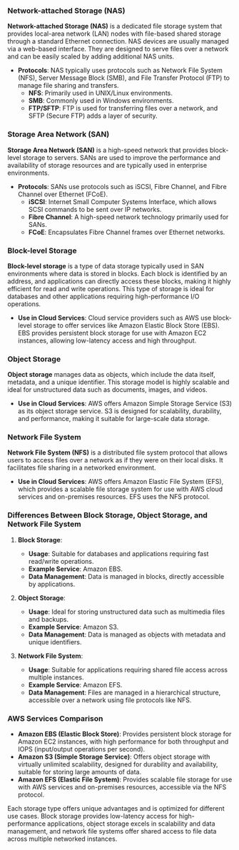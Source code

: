### Network-attached Storage (NAS)

**Network-attached Storage (NAS)** is a dedicated file storage system that provides local-area network (LAN) nodes with file-based shared storage through a standard Ethernet connection. NAS devices are usually managed via a web-based interface. They are designed to serve files over a network and can be easily scaled by adding additional NAS units.

- **Protocols**: NAS typically uses protocols such as Network File System (NFS), Server Message Block (SMB), and File Transfer Protocol (FTP) to manage file sharing and transfers.
  - **NFS**: Primarily used in UNIX/Linux environments.
  - **SMB**: Commonly used in Windows environments.
  - **FTP/SFTP**: FTP is used for transferring files over a network, and SFTP (Secure FTP) adds a layer of security.

### Storage Area Network (SAN)

**Storage Area Network (SAN)** is a high-speed network that provides block-level storage to servers. SANs are used to improve the performance and availability of storage resources and are typically used in enterprise environments.

- **Protocols**: SANs use protocols such as iSCSI, Fibre Channel, and Fibre Channel over Ethernet (FCoE).
  - **iSCSI**: Internet Small Computer Systems Interface, which allows SCSI commands to be sent over IP networks.
  - **Fibre Channel**: A high-speed network technology primarily used for SANs.
  - **FCoE**: Encapsulates Fibre Channel frames over Ethernet networks.

### Block-level Storage

**Block-level storage** is a type of data storage typically used in SAN environments where data is stored in blocks. Each block is identified by an address, and applications can directly access these blocks, making it highly efficient for read and write operations. This type of storage is ideal for databases and other applications requiring high-performance I/O operations.

- **Use in Cloud Services**: Cloud service providers such as AWS use block-level storage to offer services like Amazon Elastic Block Store (EBS). EBS provides persistent block storage for use with Amazon EC2 instances, allowing low-latency access and high throughput.

### Object Storage

**Object storage** manages data as objects, which include the data itself, metadata, and a unique identifier. This storage model is highly scalable and ideal for unstructured data such as documents, images, and videos.

- **Use in Cloud Services**: AWS offers Amazon Simple Storage Service (S3) as its object storage service. S3 is designed for scalability, durability, and performance, making it suitable for large-scale data storage.

### Network File System

**Network File System (NFS)** is a distributed file system protocol that allows users to access files over a network as if they were on their local disks. It facilitates file sharing in a networked environment.

- **Use in Cloud Services**: AWS offers Amazon Elastic File System (EFS), which provides a scalable file storage system for use with AWS cloud services and on-premises resources. EFS uses the NFS protocol.

### Differences Between Block Storage, Object Storage, and Network File System

1. **Block Storage**:
   - **Usage**: Suitable for databases and applications requiring fast read/write operations.
   - **Example Service**: Amazon EBS.
   - **Data Management**: Data is managed in blocks, directly accessible by applications.

2. **Object Storage**:
   - **Usage**: Ideal for storing unstructured data such as multimedia files and backups.
   - **Example Service**: Amazon S3.
   - **Data Management**: Data is managed as objects with metadata and unique identifiers.

3. **Network File System**:
   - **Usage**: Suitable for applications requiring shared file access across multiple instances.
   - **Example Service**: Amazon EFS.
   - **Data Management**: Files are managed in a hierarchical structure, accessible over a network using file protocols like NFS.

### AWS Services Comparison

- **Amazon EBS (Elastic Block Store)**: Provides persistent block storage for Amazon EC2 instances, with high performance for both throughput and IOPS (input/output operations per second).
- **Amazon S3 (Simple Storage Service)**: Offers object storage with virtually unlimited scalability, designed for durability and availability, suitable for storing large amounts of data.
- **Amazon EFS (Elastic File System)**: Provides scalable file storage for use with AWS services and on-premises resources, accessible via the NFS protocol.

Each storage type offers unique advantages and is optimized for different use cases. Block storage provides low-latency access for high-performance applications, object storage excels in scalability and data management, and network file systems offer shared access to file data across multiple networked instances.